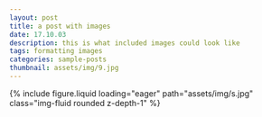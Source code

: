 ```yaml
---
layout: post
title: a post with images
date: 17.10.03
description: this is what included images could look like
tags: formatting images
categories: sample-posts
thumbnail: assets/img/9.jpg
---
```


<div class="row mt-3">
    <div class="col-sm mt-3 mt-md-0">
        {% include figure.liquid loading="eager" path="assets/img/s.jpg" class="img-fluid rounded z-depth-1" %}
    </div>
</div>